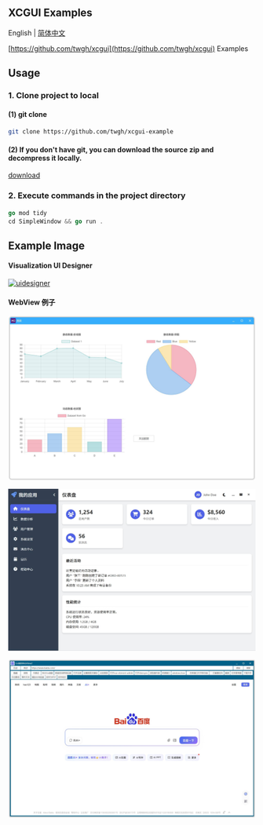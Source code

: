 ## XCGUI Examples

English | [简体中文](./README.md)

[https://github.com/twgh/xcgui](https://github.com/twgh/xcgui) Examples

## Usage

### 1. Clone project to local

#### (1) git clone

```bash
git clone https://github.com/twgh/xcgui-example
```

#### (2) If you don't have git, you can download the source zip and decompress it locally.

[download](https://codeload.github.com/twgh/xcgui-example/zip/refs/heads/main)

### 2. Execute commands in the project directory

```go
go mod tidy
cd SimpleWindow && go run .
```

## Example Image

#### Visualization UI Designer

[![uidesigner](https://z3.ax1x.com/2021/09/15/4Vmh9S.png)](https://github.com/twgh/xcgui-example/blob/main/uidesigner/uidesigner.png)

#### WebView 例子

![Chart](https://raw.githubusercontent.com/twgh/xcgui-example/refs/heads/main/webview/Chart/1.jpg)

![EmbedAssets](https://raw.githubusercontent.com/twgh/xcgui-example/refs/heads/main/webview/EmbedAssets/1.jpg)

![CreateByLayoutEle](https://raw.githubusercontent.com/twgh/xcgui-example/refs/heads/main/webview/CreateByLayoutEle/1.jpg)
